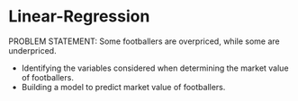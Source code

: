 # Linear-Regression

PROBLEM STATEMENT: Some footballers are overpriced, while some are underpriced.

- Identifying the variables considered when determining the market value of footballers.
- Building a model to predict market value of footballers.
